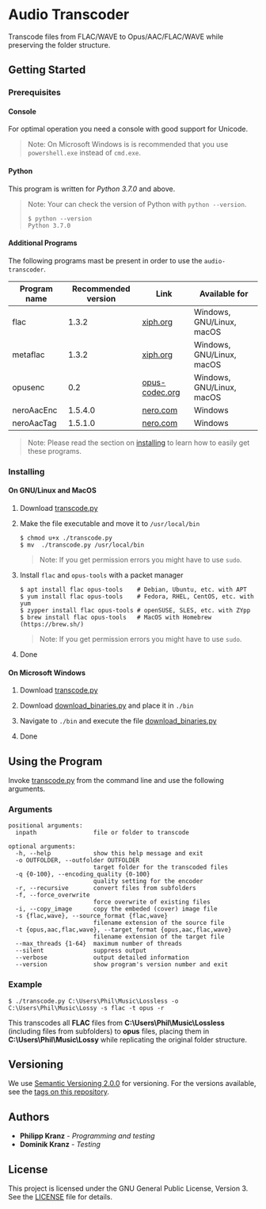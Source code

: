 # Audio Transcoder
Transcode files from FLAC/WAVE to Opus/AAC/FLAC/WAVE while preserving the folder structure.

## Getting Started
### Prerequisites
#### Console
For optimal operation you need a console with good support for Unicode.

> Note: On Microsoft Windows is is recommended that you use `powershell.exe` instead of `cmd.exe`.

#### Python
This program is written for *Python 3.7.0* and above.

> Note: Your can check the version of Python with `python --version`. 
> ```shell
> $ python --version
> Python 3.7.0
> ``` 

#### Additional Programs
The following programs mast be present in order to use the `audio-transcoder`.

Program name | Recommended version   | Link | Available for
------------|-----------------------|------|--------------
flac        | 1.3.2                 | [xiph.org](https://xiph.org/flac/download.html) | Windows, GNU/Linux, macOS
metaflac    | 1.3.2                 | [xiph.org](https://xiph.org/flac/download.html) | Windows, GNU/Linux, macOS
opusenc     | 0.2                   | [opus-codec.org](https://opus-codec.org/downloads/) | Windows, GNU/Linux, macOS
neroAacEnc  | 1.5.4.0               | [nero.com](https://web.archive.org/web/20170610150750/http://ftp6.nero.com/tools/NeroAACCodec-1.5.1.zip) | Windows
neroAacTag  | 1.5.1.0               | [nero.com](https://web.archive.org/web/20170610150750/http://ftp6.nero.com/tools/NeroAACCodec-1.5.1.zip) | Windows

> Note: Please read the section on [installing](###Installing) to learn how to easily get these programs.

### Installing
#### On GNU/Linux and MacOS
1. Download [transcode.py](transcode.py)

2. Make the file executable and move it to `/usr/local/bin`
    ```shell
    $ chmod u+x ./transcode.py
    $ mv  ./transcode.py /usr/local/bin
    ```
    > Note: If you get permission errors you might have to use `sudo`.

3. Install `flac` and `opus-tools` with a packet manager
    ```shell
    $ apt install flac opus-tools    # Debian, Ubuntu, etc. with APT
    $ yum install flac opus-tools    # Fedora, RHEL, CentOS, etc. with yum
    $ zypper install flac opus-tools # openSUSE, SLES, etc. with ZYpp
    $ brew install flac opus-tools   # MacOS with Homebrew (https://brew.sh/)
    ```
    > Note: If you get permission errors you might have to use `sudo`.
4. Done

#### On Microsoft Windows
1. Download [transcode.py](transcode.py)

2. Download [download_binaries.py](bin/download_binaries.py) and place it in `./bin`

3. Navigate to `./bin` and execute the file [download_binaries.py](bin/download_binaries.py)

4. Done

## Using the Program
Invoke [transcode.py](transcode.py) from the command line and use the following arguments.

### Arguments
```
positional arguments:
  inpath                file or folder to transcode

optional arguments:
  -h, --help            show this help message and exit
  -o OUTFOLDER, --outfolder OUTFOLDER
                        target folder for the transcoded files
  -q {0-100}, --encoding_quality {0-100}
                        quality setting for the encoder
  -r, --recursive       convert files from subfolders
  -f, --force_overwrite
                        force overwrite of existing files
  -i, --copy_image      copy the embeded (cover) image file
  -s {flac,wave}, --source_format {flac,wave}
                        filename extension of the source file
  -t {opus,aac,flac,wave}, --target_format {opus,aac,flac,wave}
                        filename extension of the target file
  --max_threads {1-64}  maximum number of threads
  --silent              suppress output
  --verbose             output detailed information
  --version             show program's version number and exit
```

### Example
```shell
$ ./transcode.py C:\Users\Phil\Music\Lossless -o C:\Users\Phil\Music\Lossy -s flac -t opus -r
```
This transcodes all **FLAC** files from **C:\Users\Phil\Music\Lossless** (including files from subfolders) to **opus** files, placing them in **C:\Users\Phil\Music\Lossy** while replicating the original folder structure.

## Versioning
We use [Semantic Versioning 2.0.0](http://semver.org/) for versioning. For the versions available, see the [tags on this repository](https://github.com/PhilippKranz/audio-transcoder/tags).

## Authors
* **Philipp Kranz** - *Programming and testing*
* **Dominik Kranz** - *Testing*

## License
This project is licensed under the GNU General Public License, Version 3. See the [LICENSE](LICENSE) file for details.
